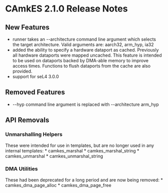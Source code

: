 # CAmkES 2.1.0 Release Notes


## New Features


  -   runner takes an --architecture command line argument which selects
      the target architecture. Valid arguments are: aarch32, arm\_hyp,
      ia32
  -   added the ability to specify a hardware dataport as cached.
      Previously all hardware dataports were mapped uncached. This
      feature is intended to be used on dataports backed by DMA-able
      memory to improve access times. Functions to flush dataports from
      the cache are also provided.
  -   support for seL4 3.0.0

## Removed Features


  -   --hyp command line argument is replaced with
      --architecture arm\_hyp

## API Removals


### Unmarshalling Helpers
 These were intended for use in templates,
but are no longer used in any internal templates: \* camkes\_marshal \*
camkes\_marshal\_string \* camkes\_unmarshal \*
camkes\_unmarshal\_string

### DMA Utilities
 These had been deprecated for a long period and
are now being removed: \* camkes\_dma\_page\_alloc \*
camkes\_dma\_page\_free
